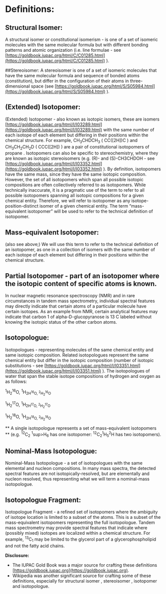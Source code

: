 # Definitions:

## Structural Isomer:
A structural isomer or constitutional isomerism - is one of a set of isomeric molecules with the
same molecular formula but with different bonding patterns and atomic organization (i.e. line
formulae - see [https://goldbook.iupac.org/html/C/C01285.html](https://goldbook.iupac.org/html/C/C01285.html) ).

##Stereoisomer:
A stereoisomer is one of a set of isomeric molecules that have the same molecular formula and
sequence of bonded atoms (constitution), but differ in the configuration of their atoms in
three-dimensional space (see [https://goldbook.iupac.org/html/S/S05984.html](https://goldbook.iupac.org/html/S/S05984.html) ).

## (Extended) Isotopomer:
(Extended) Isotopomer - also known as isotopic isomers, these are isomers
[https://goldbook.iupac.org/html/I/I03289.html](https://goldbook.iupac.org/html/I/I03289.html) with the same number of each isotope of each
element but differing in their positions within the chemical structure. For example, CH<sub>3</sub>CHDCH<sub>3</sub>
( CC([2H])C ) and CH<sub>3</sub>CH<sub>2</sub>CH<sub>2</sub>D ( CCC([2H]) ) are a pair of constitutional isotopomers of propane .
Isotopomers can also be specific to stereochemistry, where they are known as isotopic stereoisomers (e.g. (R)- and (S)-CH3CHDOH - see [https://goldbook.iupac.org/html/I/I03352.html](https://goldbook.iupac.org/html/I/I03352.html) ). 
By definition, isotopomers have the same mass, since they have the same isotopic composition. However, the set of all isotopomers which span
all possible isotopic compositions are often collectively referred to as isotopomers. While
technically inaccurate, it is a pragmatic use of the term to refer to all possible isotopomers
spanning all isotopic compositions for a given chemical entity. Therefore, we will refer to
isotopomer as any isotope-position-distinct isomer of a given chemical entity. The term
“mass-equivalent isotopomer” will be used to refer to the technical definition of isotopomer.

## Mass-equivalent Isotopomer:
(also see above;)
We will use this term to refer to the technical definition of an isotopomer, as one in a collection of isomers with the same number of each isotope of
each element but differing in their positions within the chemical structure.

## Partial Isotopomer - part of an isotopomer where the isotopic content of specific atoms is known.
In nuclear magnetic resonance spectroscopy (NMR) and in rare circumstances in tandem mass
spectrometry, individual spectral features may directly indicate that certain atoms of a particular
molecule have certain isotopes. As an example from NMR, certain analytical features may
indicate that carbon 1 of alpha-D-glucopyranose is 13 C labeled without knowing the isotopic
status of the other carbon atoms.

## Isotopologue:
Isotopologues - representing molecules of the same chemical entity and same isotopic
composition. Related isotopologues represent the same chemical entity but differ in the isotopic
composition (number of isotopic substitutions - see
[https://goldbook.iupac.org/html/I/I03351.html](https://goldbook.iupac.org/html/I/I03351.html) ). The isotopologues of water that span the stable
isotope compositions of hydrogen and oxygen as as follows:

<sup>1</sup>H<sub>2</sub><sup>16</sup>O,
<sup>1</sup>H<sub>2</sup>H<sup>16</sup>O,
<sup>2</sup>H<sub>2</sub><sup>16</sup>O

<sup>1</sup>H<sub>2</sub><sup>17</sup>O,
<sup>1</sup>H<sub>2</sup>H<sup>17</sup>O,
<sup>2</sup>H<sub>2</sub><sup>17</sup>O

<sup>1</sup>H<sub>2</sub><sup>18</sup>O,
<sup>1</sup>H<sub>2</sup>H<sup>18</sup>O,
<sup>2</sup>H<sub>2</sub><sup>18</sup>O

** A single isotopologue represents a set of mass-equivalent isotopomers ** 
(e.g. <sup>12</sup>C<sub>2</sub>
<sup>1</sup>sup>H<sub>6</sub> has one isotopomer: <sup>12</sup>C<sub>2</sub><sup>1</sup>H<sub>5</sub><sup>2</sup>H has two isotopomers).

## Nominal-Mass Isotopologue:
Nominal-Mass Isotopologue - a set of isotopologues with the same elemental and nucleon
compositions. In many mass spectra, the detected spectral features are not
isotopically-resolved, but are elementally and nucleon resolved, thus representing what we will
term a nominal-mass isotopologue.

## Isotopologue Fragment:
Isotopologue Fragment - a refined set of isotopomers where the ambiguity of isotope location is
limited to a subset of the atoms. This is a subset of the mass-equivalent isotopomers
representing the full isotopologue. Tandem mass spectrometry may provide spectral features
that indicate where (possibly mixed) isotopes are localized within a chemical structure. For
example, <sup>13</sup>C<sub>1</sub> may be limited to the glycerol part of a glycerophospholipid and not the fatty acid
chains.


**Disclosure:**

- The IUPAC Gold Book was a major source for crafting these definitions
[https://goldbook.iupac.org](https://goldbook.iupac.org).
- Wikipedia was another significant source for crafting some of these definitions, especially for structural isomer , stereoisomer , isotopomer and isotopologue.